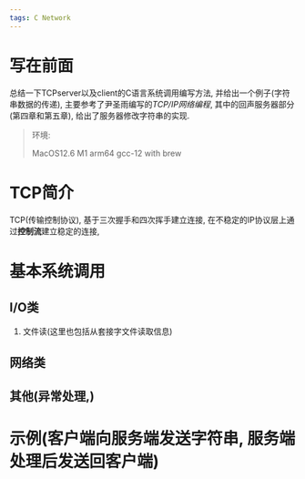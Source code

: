 ```yaml
---
tags: C Network
---
```


# 写在前面

总结一下TCPserver以及client的C语言系统调用编写方法, 并给出一个例子(字符串数据的传递), 主要参考了尹圣雨编写的*TCP/IP网络编程*, 其中的回声服务器部分(第四章和第五章), 给出了服务器修改字符串的实现.

>   环境:
>
>   MacOS12.6 M1 arm64
>   gcc-12 with brew

# TCP简介

TCP(传输控制协议), 基于三次握手和四次挥手建立连接, 在不稳定的IP协议层上通过**控制流**建立稳定的连接, 





# 基本系统调用

## I/O类

1.   文件读(这里也包括从套接字文件读取信息)
     



## 网络类







## 其他(异常处理,)





# 示例(客户端向服务端发送字符串, 服务端处理后发送回客户端)

